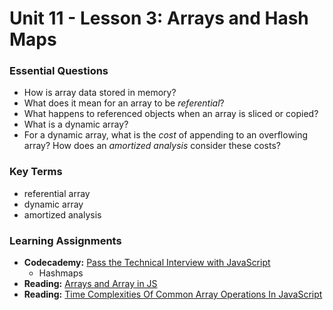 # Unit 11 - Lesson 3: Arrays and Hash Maps

### Essential Questions
* How is array data stored in memory?
* What does it mean for an array to be _referential_?
* What happens to referenced objects when an array is sliced or copied?
* What is a dynamic array?
* For a dynamic array, what is the _cost_ of appending to an overflowing array? How does an _amortized analysis_ consider these costs?

### Key Terms
* referential array
* dynamic array
* amortized analysis

### Learning Assignments
* **Codecademy:** [Pass the Technical Interview with JavaScript](https://www.codecademy.com/learn/paths/pass-the-technical-interview-with-javascript)
  * Hashmaps
* **Reading:** [Arrays and Array in JS](https://medium.com/dev-genius/arrays-and-array-in-javascript-345b4f87a232)
* **Reading:** [Time Complexities Of Common Array Operations In JavaScript](https://medium.com/@ashfaqueahsan61/time-complexities-of-common-array-operations-in-javascript-c11a6a65a168)